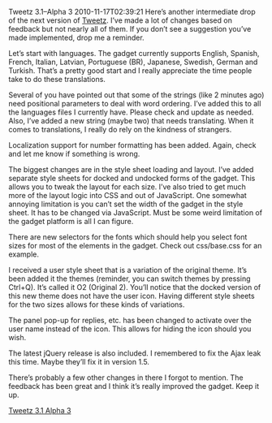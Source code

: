 Tweetz 3.1–Alpha 3
2010-11-17T02:39:21
Here’s another intermediate drop of the next version of [Tweetz](http://mike-ward.net/tweetz). I’ve made a lot of changes based on feedback but not nearly all of them. If you don’t see a suggestion you’ve made implemented, drop me a reminder.

Let’s start with languages. The gadget currently supports English, Spanish, French, Italian, Latvian, Portuguese (BR), Japanese, Swedish, German and Turkish. That’s a pretty good start and I really appreciate the time people take to do these translations.

Several of you have pointed out that some of the strings (like 2 minutes ago) need positional parameters to deal with word ordering. I’ve added this to all the languages files I currently have. Please check and update as needed. Also, I’ve added a new string (maybe two) that needs translating. When it comes to translations, I really do rely on the kindness of strangers.

Localization support for number formatting has been added. Again, check and let me know if something is wrong.

The biggest changes are in the style sheet loading and layout. I’ve added separate style sheets for docked and undocked forms of the gadget. This allows you to tweak the layout for each size. I’ve also tried to get much more of the layout logic into CSS and out of JavaScript. One somewhat annoying limitation is you can’t set the width of the gadget in the style sheet. It has to be changed via JavaScript. Must be some weird limitation of the gadget platform is all I can figure.

There are new selectors for the fonts which should help you select font sizes for most of the elements in the gadget. Check out css/base.css for an example.

I received a user style sheet that is a variation of the original theme. It’s been added it the themes (reminder, you can switch themes by pressing Ctrl+Q). It’s called it O2 (Original 2). You’ll notice that the docked version of this new theme does not have the user icon. Having different style sheets for the two sizes allows for these kinds of variations.

The panel pop-up for replies, etc. has been changed to activate over the user name instead of the icon. This allows for hiding the icon should you wish.

The latest jQuery release is also included. I remembered to fix the Ajax leak this time. Maybe they’ll fix it in version 1.5.

There’s probably a few other changes in there I forgot to mention. The feedback has been great and I think it’s really improved the gadget. Keep it up.

[Tweetz 3.1 Alpha 3](http://mike-ward.net/download.aspx?filename=Downloads/tweetz31.gadget)
